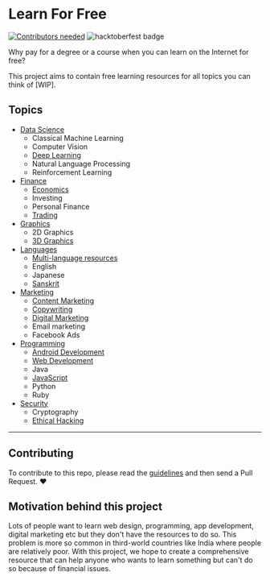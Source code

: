 # Learn For Free

[![Contributors needed](https://img.shields.io/badge/contributors-needed-yellow.svg)](CONTRIBUTING.md) ![hacktoberfest badge](https://img.shields.io/github/hacktoberfest/2019/aviaryan/learn-for-free)

Why pay for a degree or a course when you can learn on the Internet for free? 

This project aims to contain free learning resources for all topics you can think of [WIP]. 

## Topics

* [Data Science](data_science.md)
	* Classical Machine Learning
	* Computer Vision
	* [Deep Learning](data_science.md#deep-learning)
	* Natural Language Processing
	* Reinforcement Learning
* [Finance](finance.md)
	* [Economics](finance.md#economics)
	* Investing
	* Personal Finance
	* [Trading](finance.md#trading)
* [Graphics](graphics.md)
	* 2D Graphics
	* [3D Graphics](graphics.md#3d-graphics)
* [Languages](languages.md)
	* [Multi-language resources](languages.md#multi)
	* English
	* Japanese
	* [Sanskrit](languages.md#sanskrit)
* [Marketing](marketing.md)
	* [Content Marketing](marketing.md#content-marketing)
	* [Copywriting](marketing.md#copywriting)
	* [Digital Marketing](marketing.md#digital-marketing)
	* Email marketing
	* Facebook Ads
* [Programming](programming.md)
	* [Android Development](programming.md#android-development)
	* [Web Development](programming.md#web-development)
	* Java
	* [JavaScript](programming.md#javascript)
	* Python
	* Ruby
* [Security](security.md)
	* Cryptography
	* [Ethical Hacking](security.md#ethical-hacking)

------

## Contributing

To contribute to this repo, please read the [guidelines](CONTRIBUTING.md) and then send a Pull Request. ❤️

## Motivation behind this project

Lots of people want to learn web design, programming, app development, digital marketing etc but they don't have the resources to do so. This problem is more so common in third-world countries like India where people are relatively poor. With this project, we hope to create a comprehensive resource that can help anyone who wants to learn something but can't do so because of financial issues.
